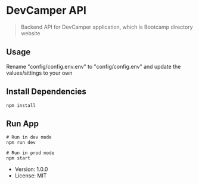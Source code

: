 # DevCamper API

> Backend API for DevCamper application,
> which is Bootcamp directory website

## Usage

Rename "config/config.env.env" to "config/config.env" and update the values/sittings to your own

## Install Dependencies

```
npm install
```

## Run App

```
# Run in dev mode
npm run dev

# Run in prod mode
npm start
```

- Version: 1.0.0
- License: MIT
